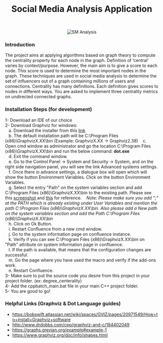 <h1 align="center"> Social Media Analysis Application </h1> <br>
<p align="center">
    <img alt="SM Analysis" title="SM Analysis" src="http://i65.tinypic.com/29nt9fo.jpg">
  </a>
</p>

### Introduction 

<p>
The project aims at applying algorithms based on graph theory to compute the centrality property for each node in the graph. Definition of ‘central’ varies by context/purpose. However, the main aim is to give a score to each node. This score is used to determine the most important nodes in the graph. These techniques are used in social media analysis to determine the set of influencers out of a graph containing millions of users and connections. Centrality has many definitions. Each definition gives scores to nodes in different ways. You are asked to implement three centrality metrics on undirected connected graphs.</p>


### Installation Steps (for development)

1- Download an IDE of our choice<br />
2- Download Graphviz for windows:<br />
    &nbsp;&nbsp;&nbsp;a. Download the installer from this <a href="https://graphviz.gitlab.io/_pages/Download/Download_windows.html" target="_blank">link</a><br />
    &nbsp;&nbsp;&nbsp;b. The default installation path will be C:\Program Files (x86)\GraphvizX.XX\bin (Example: GraphvizX.XX → Graphviz2.38)
    &nbsp;&nbsp;&nbsp;c. Open cmd window as administrator and go the location C:\Program Files (x86)\GraphvizX.XX\bin and run the below command:
          <b>dot.exe</b><br />
    &nbsp;&nbsp;&nbsp;d. Exit the command window.<br />
    &nbsp;&nbsp;&nbsp;e. Go to the Control Panel →  System and Security → System, and on the right side navigation panel, you will see the link Advanced          systems settings.<br />
    &nbsp;&nbsp;&nbsp;f. Once there in advance settings, a dialogue box will open which will show the button Environment Variables. Click on the button          Environment Variables.<br />
    &nbsp;&nbsp;&nbsp;g. Select the entry "Path" on the system variables section and add C:\Program Files (x86)\GraphvizX.XX\bin to the existing path.            Please see this <a href="https://bobswift.atlassian.net/wiki/download/thumbnails/20971549/system_variable.png?version=1&modificationDate=1552911615663&cacheVersion=1&api=v2&width=400&height=315" target="_blank">screenshot</a> and <a href="https://bobswift.atlassian.net/wiki/download/thumbnails/20971549/sys_variable.png?version=1&modificationDate=1552911641477&cacheVersion=1&api=v2&width=400&height=303" target="_blank">this</a> for reference.
       &nbsp;&nbsp;&nbsp;<i>Note: Please make sure you add ";" at the PATH which is already existing under User Variables and mention the path C:\Program          Files (x86)\GraphvizX.XX\bin. Also please add a New path on the system variables section and add the Path C:\Program Files              (x86)\GraphvizX.XX\bin</i><br />
    &nbsp;&nbsp;&nbsp;h. Click on Ok Button. <br />
    &nbsp;&nbsp;&nbsp;i. Restart Confluence from a new cmd window.<br />
    &nbsp;&nbsp;&nbsp;j. Go to the system information page on confluence instance.<br />
    &nbsp;&nbsp;&nbsp;k. Verify if you can see C:\Program Files (x86)\GraphvizX.XX\bin on "Path" attribute on system information page in confluence.<br />
    &nbsp;&nbsp;&nbsp;l. If the path is available, that means that the configuration changes are successful.<br />
    &nbsp;&nbsp;&nbsp;m. Go the page where you have used the macro and verify if the add-ons work.<br />
    &nbsp;&nbsp;&nbsp;n. Restart Confluence.<br />
3- Make sure to put the source code you desire from this project in your project folder. (ex: degree_centerality)<br />
4- Add the cppbatch_main.bat file in your main C++ project folder.<br />
5- You are good to go!<br />
       
### Helpful Links (Graphviz & Dot Language guides)
- https://bobswift.atlassian.net/wiki/spaces/GVIZ/pages/20971549/How+to+install+Graphviz+software <br />
- http://www.drdobbs.com/cpp/graphviz-and-c/184402049 <br />
- https://graphs.grevian.org/example#example-1 <br />
- https://www.graphviz.org/doc/info/shapes.html <br />





